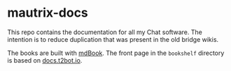 # mautrix-docs

This repo contains the documentation for all my Chat software. The intention
is to reduce duplication that was present in the old bridge wikis.

The books are built with [mdBook](https://github.com/rust-lang/mdBook).
The front page in the `bookshelf` directory is based on
[docs.t2bot.io](https://github.com/t2bot/docs.t2bot.io).

